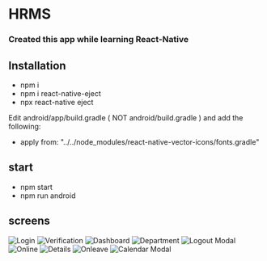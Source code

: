 # HRMS
### Created this app while learning React-Native

## Installation

- npm i
- npm i react-native-eject
- npx react-native eject

Edit android/app/build.gradle ( NOT android/build.gradle ) and add the following:

- apply from: "../../node_modules/react-native-vector-icons/fonts.gradle"

## start

- npm start
- npm run android

## screens
![Login]([http://url/to/img.png](https://github.com/0xvjay/HRMS/blob/main/images/1.png))
![Verification]([http://url/to/img.png](https://github.com/0xvjay/HRMS/blob/main/images/2.png))
![Dashboard]([http://url/to/img.png](https://github.com/0xvjay/HRMS/blob/main/images/3.png))
![Department]([http://url/to/img.png](https://github.com/0xvjay/HRMS/blob/main/images/4.png))
![Logout Modal]([http://url/to/img.png](https://github.com/0xvjay/HRMS/blob/main/images/5.png))
![Online]([http://url/to/img.png](https://github.com/0xvjay/HRMS/blob/main/images/6.png))
![Details]([http://url/to/img.png](https://github.com/0xvjay/HRMS/blob/main/images/7.png))
![Onleave]([http://url/to/img.png](https://github.com/0xvjay/HRMS/blob/main/images/8.png))
![Calendar Modal]([http://url/to/img.png](https://github.com/0xvjay/HRMS/blob/main/images/9.png))
